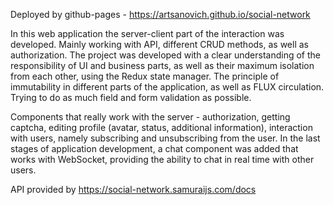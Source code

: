 Deployed by github-pages - https://artsanovich.github.io/social-network

In this web application the server-client part of the interaction was developed. Mainly working with API, different CRUD methods, as well as authorization. The project was developed with a clear understanding of the responsibility of UI and business parts, as well as their maximum isolation from each other, using the Redux state manager. The principle of immutability in different parts of the application, as well as FLUX circulation. Trying to do as much field and form validation as possible. 

Components that really work with the server - authorization, getting captcha, editing profile (avatar, status, additional information), interaction with users, namely subscribing and unsubscribing from the user. In the last stages of application development, a chat component was added that works with WebSocket, providing the ability to chat in real time with other users.

API provided by https://social-network.samuraijs.com/docs


